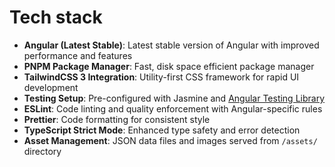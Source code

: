 # Tech stack

- **Angular (Latest Stable)**: Latest stable version of Angular with improved performance and features
- **PNPM Package Manager**: Fast, disk space efficient package manager
- **TailwindCSS 3 Integration**: Utility-first CSS framework for rapid UI development
- **Testing Setup**: Pre-configured with Jasmine and [Angular Testing Library](https://testing-library.com/docs/angular-testing-library/intro/)
- **ESLint**: Code linting and quality enforcement with Angular-specific rules
- **Prettier**: Code formatting for consistent style
- **TypeScript Strict Mode**: Enhanced type safety and error detection
- **Asset Management**: JSON data files and images served from `/assets/` directory
